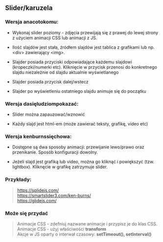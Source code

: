 ## Slider/karuzela

### Wersja anacotokomu:

- Wykonaj slider poziomy - zdjęcia przewijają się z prawej do lewej strony z użyciem animacji CSS lub animacji z JS.

- Ilość slajdów jest stała, źródłem slajdów jest tablica z grafikami lub np. &lt;div&gt; zawierający &lt;img&gt;.

- Slajder posiada przyciski odpowiadające każdemu slajdowi (kropeczki/numerki etc). Kliknięcie w przycisk przenosi do konkretnego slajdu niezależnie od slajdu aktualnie wyświetlanego

- Slajder posiada przycisk dalej/wstecz

- Slajder po wyświetleniu ostatniego slajdu animuje się do początku

### Wersja dasięludziompokazać:

- Slider można zapauzować/wznowić

- Każdy slajd jest html-em (może zawierać teksty, grafikę, video etc)

### Wersja kenburnssięchowa:

- Dostępne są dwa sposoby animacji: przewijanie lewo/prawo oraz przenikanie. Sposób konfiguracji dowolny.

- Jeżeli slajd jest grafiką lub video, można go kliknąć i powiększyć (tzw. lightbox). Kliknęcie w grafikę zatrzymuje slider.

### Przykłady:

> https://splidejs.com/  
> https://smartslider3.com/ken-burns/  
> https://glidejs.com/

### Może się przydać

> Animacje CSS - zdefniuj nazwane animacje i przypisz je do klas CSS.  
> Animacje CSS - użyj właściwości **transform**  
> Akcje w JS oparty o interwał czasowy: **setTimeout(), setInterval()**
